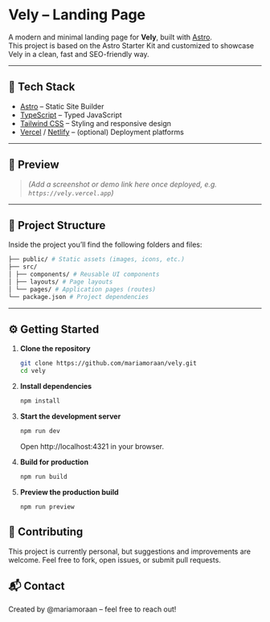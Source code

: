 # Vely – Landing Page

A modern and minimal landing page for **Vely**, built with [Astro](https://astro.build/).  
This project is based on the Astro Starter Kit and customized to showcase Vely in a clean, fast and SEO-friendly way.

---

## 🚀 Tech Stack

- [Astro](https://astro.build/) – Static Site Builder
- [TypeScript](https://www.typescriptlang.org/) – Typed JavaScript
- [Tailwind CSS](https://tailwindcss.com/) – Styling and responsive design
- [Vercel](https://vercel.com/) / [Netlify](https://www.netlify.com/) – (optional) Deployment platforms

---

## 📸 Preview

> *(Add a screenshot or demo link here once deployed, e.g. `https://vely.vercel.app`)*

---

## 📂 Project Structure

Inside the project you’ll find the following folders and files:

```bash
├── public/ # Static assets (images, icons, etc.)
├── src/
│ ├── components/ # Reusable UI components
│ ├── layouts/ # Page layouts
│ └── pages/ # Application pages (routes)
└── package.json # Project dependencies
```


---

## ⚙️ Getting Started

1. **Clone the repository**

   ```bash
   git clone https://github.com/mariamoraan/vely.git
   cd vely
   ```
2. **Install dependencies**
    ```bash
    npm install
    ```
3. **Start the development server**
    ```bash
    npm run dev
    ```
    Open http://localhost:4321 in your browser.
4. **Build for production**
    ```bash
    npm run build
    ```
5. **Preview the production build**
    ```bash
    npm run preview
    ```
## 🤝 Contributing

This project is currently personal, but suggestions and improvements are welcome.
Feel free to fork, open issues, or submit pull requests.

## 📬 Contact

Created by @mariamoraan
 – feel free to reach out!